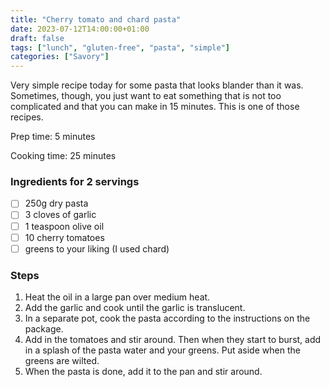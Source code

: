 ```yaml
---
title: "Cherry tomato and chard pasta"
date: 2023-07-12T14:00:00+01:00
draft: false
tags: ["lunch", "gluten-free", "pasta", "simple"]
categories: ["Savory"]
---
```


Very simple recipe today for some pasta that looks blander than it was. Sometimes, though, you just want to eat something that is not too complicated and that you can make in 15 minutes. This is one of those recipes.

<div class="recipe">
Prep time: 5 minutes

Cooking time: 25 minutes

### Ingredients for 2 servings
- [ ] 250g dry pasta
- [ ] 3 cloves of garlic
- [ ] 1 teaspoon olive oil
- [ ] 10 cherry tomatoes
- [ ] greens to your liking (I used chard)

### Steps
1. Heat the oil in a large pan over medium heat.
2. Add the garlic and cook until the garlic is translucent.
3. In a separate pot, cook the pasta according to the instructions on the package.
4. Add in the tomatoes and stir around. Then when they start to burst, add in a splash of the pasta water and your greens. Put aside when the greens are wilted.
5. When the pasta is done, add it to the pan and stir around.

</div>
